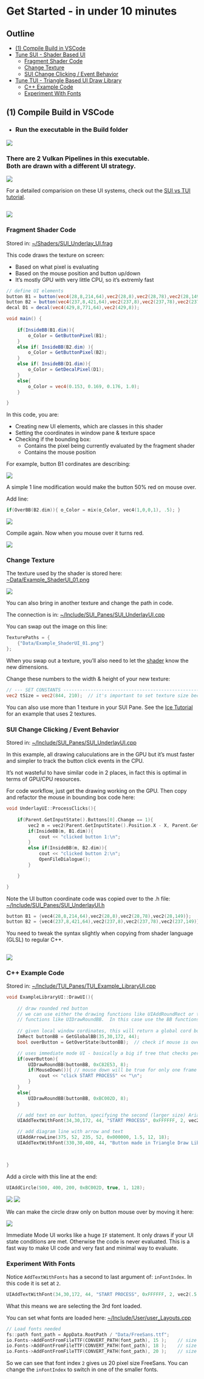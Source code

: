 # **Get Started** - in under 10 minutes

## Outline

* [(1) Compile Build in VSCode](#1-compile-build-in-vscode)
* [Tune SUI - Shader Based UI](#SUI)
    * [Fragment Shader Code](#fragment-shader-code)
    * [Change Texture](#change-texture)
    * [SUI Change Clicking / Event Behavior](#sui-change-clicking--event-behavior)
* [Tune TUI - Triangle Based UI Draw Library](#TUI)
    * [C++ Example Code](#c-example-code)
    * [Experiment With Fonts](#experiment-with-fonts)

## **(1) Compile Build in VSCode**

* ### Run the executable in the **Build** folder

<img src="images/Getting_Started/gs_start.png">

### There are 2 Vulkan Pipelines in this executable. <br> Both are drawn with a different UI strategy.

<img src="images/Getting_Started/gs_strategy.png">

For a detailed comparision on these UI systems, check out the [SUI vs TUI tutorial](Tutorials_SUIvsTUI.md).

## <a id="SUI"></a>
<img src="images/Getting_Started/gs_headerSUI.png">

### **Fragment Shader Code**
Stored in: [~/Shaders/SUI_Underlay_UI.frag](../Shaders/SUI_Underlay_UI.frag)

This code draws the texture on screen:
* Based on what pixel is evaluating
* Based on the mouse position and button up/down
* It’s mostly GPU with very little CPU, so it’s extremly fast

```glsl
// define UI elements
button B1 = button(vec4(28,8,214,64),vec2(28,8),vec2(28,78),vec2(28,149));
button B2 = button(vec4(237,8,421,64),vec2(237,8),vec2(237,78),vec2(237,149));
decal D1 = decal(vec4(429,8,771,64),vec2(429,8));

void main() {
    
    if(InsideBB(B1.dim)){
        o_Color = GetButtonPixel(B1);
    }
    else if( InsideBB(B2.dim) ){
        o_Color = GetButtonPixel(B2);
    }
    else if( InsideBB(D1.dim)){
        o_Color = GetDecalPixel(D1);
    }
    else{
        o_Color = vec4(0.153, 0.169, 0.176, 1.0);
    }

}
```

In this code, you are:
* Creating new UI elements, which are classes in this shader
* Setting the coordinates in window pane & texture space
* Checking if the bounding box:
    * Contains the pixel being currently evaluated by the fragment shader
    * Contains the mouse position

For example, button B1 cordinates are describing:

<img src="images/Getting_Started/gs_example_b1.png">

A simple 1 line modification would make the button 50% red on mouse over.

Add line:
```cpp
if(OverBB(B2.dim)){ o_Color = mix(o_Color, vec4(1,0,0,1), .5); }
```

<img src="images/Getting_Started/gs_example_b1_mod.png">

Compile again.  Now when you mouse over it turns red.

<img src="images/Getting_Started/gs_example_b1_result.png">

### **Change Texture**

The texture used by the shader is stored here: [~Data/Example_ShaderUI_01.png](../Data/Example_ShaderUI_01.png)

<img src="../Data/Example_ShaderUI_01.png">

You can also bring in another texture and change the path in code.

The connection is in: [~/Include/SUI_Panes/SUI_UnderlayUI.cpp](../Include/SUI_Panes/SUI_UnderlayUI.cpp)

You can swap out the image on this line:

```cpp
TexturePaths = {
    {"Data/Example_ShaderUI_01.png"}
};
```

When you swap out a texture, you’ll also need to let the [shader](../Shaders/SUI_Underlay_UI.frag) know the new dimensions.

Change these numbers to the width & height of your new texture:

```glsl
// --- SET CONSTANTS ---------------------------------------------------------
vec2 tSize = vec2(844, 210);  // it's important to set texture size because it's evaluated by percentage
```

You can also use more than 1 texture in your SUI Pane. See the [Ice Tutorial](Tutorials_ShaderToy_Ice.md#The-IceSUI-Constructor) for an example that uses 2 textures.


### SUI Change Clicking / Event Behavior

Stored in: [~/Include/SUI_Panes/SUI_UnderlayUI.cpp](../Include/SUI_Panes/SUI_UnderlayUI.cpp)

In this example, all drawing caluculations are in the GPU but it’s must faster and simpler to track the button click events in the CPU.

It’s not wasteful to have similar code in 2 places, in fact this is optimal in terms of GPU/CPU resources.

For code workflow, just get the drawing working on the GPU. Then copy and refactor the mouse in bounding box code here:

```cpp
void UnderlayUI::ProcessClicks(){
    
    if(Parent.GetInputState().Buttons[0].Change == 1){ 
        vec2 m = vec2(Parent.GetInputState().Position.X - X, Parent.GetInputState().Position.Y - Y);
        if(InsideBB(m, B1.dim)){
            cout << "clicked button 1:\n";
        }
        else if(InsideBB(m, B2.dim)){
            cout << "clicked button 2:\n";
            OpenFileDialogue();
        }

    }

}
```

Note the UI button coordinate code was copied over to the .h file: [~/Include/SUI_Panes/SUI_UnderlayUI.h](../Include/SUI_Panes/SUI_UnderlayUI.h)

```cpp
button B1 = {vec4(28,8,214,64),vec2(28,8),vec2(28,78),vec2(28,149)};
button B2 = {vec4(237,8,421,64),vec2(237,8),vec2(237,78),vec2(237,149)};
```

You need to tweak the syntax slightly when copying from shader language (GLSL) to regular C++.

## <a id="TUI"></a>
<img src="images/Getting_Started/gs_headerTUI.png">

### C++ Example Code

Stored in: [~/Include/TUI_Panes/TUI_Example_LibraryUI.cpp](../Include/TUI_Panes/TUI_Example_LibraryUI.cpp)

```cpp
void ExampleLibraryUI::DrawUI(){
    
    // draw rounded red button 
    // we can use either the drawing functions like UIAddRoundRect or the bounding box drawing 
    // functions like UIDrawRoundBB.  In this case use the BB functions, then reuse them for mouse detection
    
    // given local window cordinates, this will return a global cord bounding box
    ImRect buttonBB = GetGlobalBB(35,30,172, 44);
    bool overButton = GetOverState(buttonBB);  // check if mouse is over the button

    // uses immediate mode UI - basically a big if tree that checks per-frame state instead of events
    if(overButton){
        UIDrawRoundBB(buttonBB, 0xC82E53, 8);
        if(MouseDown()){ // mouse down will be true for only one frame on start of down
            cout << "click START PROCESS" << "\n";
        }
    }
    else{
        UIDrawRoundBB(buttonBB, 0xBC002D, 8);
    }

    // add text on our button, specifying the second (larger size) Arial font imported
    UIAddTextWithFont(34,30,172, 44, "START PROCESS", 0xFFFFFF, 2, vec2(.5,.5));

    // add diagram line with arrow and text
    UIAddArrowLine(375, 52, 235, 52, 0x000000, 1.5, 12, 18);
    UIAddTextWithFont(330,30,400, 44, "Button made in Triangle Draw Libray", 0x000000, 2, vec2(.5,.5));

    

}
```

Add a circle with this line at the end:

```cpp
UIAddCircle(500, 400, 200, 0xBC002D, true, 1, 128);
```

<img src="images/Getting_Started/gs_example_circle_mod.png">

<img src="images/Getting_Started/gs_example_circle_result.png">

We can make the circle draw only on button mouse over by moving it here:

<img src="images/Getting_Started/gs_example_circle_mod2.png">

Immediate Mode UI works like a huge `IF` statement.  It only draws if your UI state conditions are met.  Otherwise the code is never evaluated. This is a fast way to make UI code and very fast and minimal way to evaluate.

### Experiment With Fonts

Notice `AddTextWithFonts` has a second to last argument of: `inFontIndex`. In this code it is set at `2`.

```cpp
UIAddTextWithFont(34,30,172, 44, "START PROCESS", 0xFFFFFF, 2, vec2(.5,.5));
```

What this means we are selecting the 3rd font loaded.

You can set what fonts are loaded here: [~/Include/User/user_Layouts.cpp](../Include/User/user_Layouts.cpp)

```cpp
// Load fonts needed
fs::path font_path = AppData.RootPath / "Data/FreeSans.ttf";
io.Fonts->AddFontFromFileTTF(CONVERT_PATH(font_path), 15 );    // size 15
io.Fonts->AddFontFromFileTTF(CONVERT_PATH(font_path), 18 );    // size 18
io.Fonts->AddFontFromFileTTF(CONVERT_PATH(font_path), 20 );    // size 20
```

So we can see that font index `2` gives us 20 pixel size FreeSans. You can change the `inFontIndex` to switch in one of the smaller fonts.
